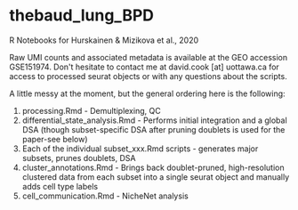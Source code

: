 # thebaud_lung_BPD
R Notebooks for Hurskainen &amp; Mizikova et al., 2020

Raw UMI counts and associated metadata is available at the GEO accession GSE151974. Don't hesitate to contact me at david.cook [at] uottawa.ca for access to processed seurat objects or with any questions about the scripts.

A little messy at the moment, but the general ordering here is the following:

1) processing.Rmd - Demultiplexing, QC
2) differential_state_analysis.Rmd - Performs initial integration and a global DSA (though subset-specific DSA after pruning doublets is used for the paper-see below)
3) Each of the individual subset_xxx.Rmd scripts - generates major subsets, prunes doublets, DSA
4) cluster_annotations.Rmd - Brings back doublet-pruned, high-resolution clustered data from each subset into a single seurat object and manually adds cell type labels
5) cell_communication.Rmd - NicheNet analysis
